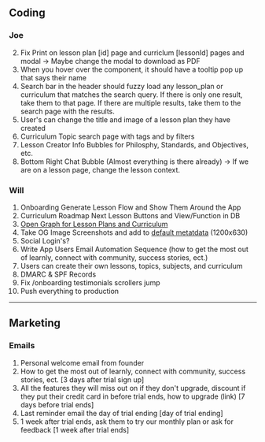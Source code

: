 ## Coding

### Joe

2. Fix Print on lesson plan [id] page and curriclum [lessonId] pages and modal -> Maybe change the modal to download as PDF
3. When you hover over the <Avatar /> component, it should have a tooltip pop up that says their name
4. Search bar in the header should fuzzy load any lesson_plan or curriculum that matches the search query. If there is only one result, take them to that page. If there are multiple results, take them to the search page with the results.
5. User's can change the title and image of a lesson plan they have created
6. Curriculum Topic search page with tags and by filters
7. Lesson Creator Info Bubbles for Philosphy, Standards, and Objectives, etc.
8. Bottom Right Chat Bubble (Almost everything is there already) -> If we are on a lesson page, change the lesson context.

### Will

1. Onboarding Generate Lesson Flow and Show Them Around the App
2. Curriculum Roadmap Next Lesson Buttons and View/Function in DB
3. [Open Graph for Lesson Plans and Curriculum](https://nextjs.org/docs/app/api-reference/file-conventions/metadata/opengraph-image)
4. Take OG Image Screenshots and add to [default metatdata](src/lib/meta/defaultMetadata.ts) (1200x630)
5. Social Login's?
6. Write App Users Email Automation Sequence (how to get the most out of learnly, connect with community, success stories, ect.)
7. Users can create their own lessons, topics, subjects, and curriculum
8. DMARC & SPF Records
9. Fix /onboarding testimonials scrollers jump
10. Push everything to production

---

## Marketing

### Emails

1. Personal welcome email from founder
2. How to get the most out of learnly, connect with community, success stories, ect. [3 days after trial sign up]
3. All the features they will miss out on if they don't upgrade, discount if they put their credit card in before trial ends, how to upgrade (link) [7 days before trial ends]
4. Last reminder email the day of trial ending [day of trial ending]
5. 1 week after trial ends, ask them to try our monthly plan or ask for feedback [1 week after trial ends]
